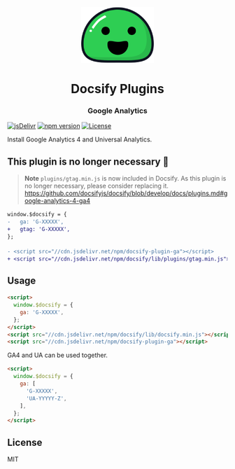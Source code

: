 <p align="center">
  <img src="docsify.svg" alt="Docsify Logo" height="128">
</p>
<h1 align="center">Docsify Plugins</h1>
<h3 align="center">Google Analytics</h3>

[![jsDelivr](https://data.jsdelivr.com/v1/package/npm/docsify-plugin-ga/badge)](https://www.jsdelivr.com/package/npm/docsify-plugin-ga)
[![npm version](https://badge.fury.io/js/docsify-plugin-ga.svg)](https://badge.fury.io/js/docsify-plugin-ga)
[![License](https://img.shields.io/npm/l/docsify-plugin-ga)](https://github.com/lollipop-onl/docsify-plugin-ga/blob/main/LICENSE)

Install Google Analytics 4 and Universal Analytics.

## This plugin is no longer necessary 🪽

> **Note**
> `plugins/gtag.min.js` is now included in Docsify. As this plugin is no longer necessary, please consider replacing it.  
> https://github.com/docsifyjs/docsify/blob/develop/docs/plugins.md#google-analytics-4-ga4

```diff
window.$docsify = {
-   ga: 'G-XXXXX',
+   gtag: 'G-XXXXX',
};

- <script src="//cdn.jsdelivr.net/npm/docsify-plugin-ga"></script>
+ <script src="//cdn.jsdelivr.net/npm/docsify/lib/plugins/gtag.min.js"></script>
```

## Usage

```html
<script>
  window.$docsify = {
    ga: 'G-XXXXX',
  };
</script>
<script src="//cdn.jsdelivr.net/npm/docsify/lib/docsify.min.js"></script>
<script src="//cdn.jsdelivr.net/npm/docsify-plugin-ga"></script>
```

GA4 and UA can be used together.

```html
<script>
  window.$docsify = {
    ga: [
      'G-XXXXX',
      'UA-YYYYY-Z',
    ],
  };
</script>
```

## License

MIT
